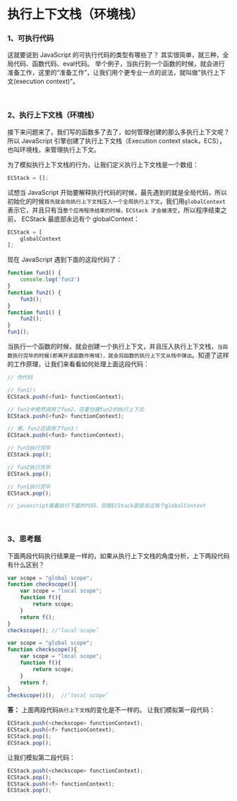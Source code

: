 # 执行上下文栈（环境栈）

### 1、可执行代码
这就要说到 JavaScript 的可执行代码的类型有哪些了？
其实很简单，就三种，全局代码、函数代码、eval代码。
举个例子，当执行到一个函数的时候，就会进行准备工作，这里的“准备工作”，让我们用个更专业一点的说法，就叫做"执行上下文(execution context)"。

<br>

### 2、执行上下文栈（环境栈）

接下来问题来了，我们写的函数多了去了，如何管理创建的那么多执行上下文呢？
所以 JavaScript 引擎创建了执行上下文栈（Execution context stack，ECS），也叫环境栈，来管理执行上下文。

为了模拟执行上下文栈的行为，让我们定义执行上下文栈是一个数组：

```javascript
ECStack = [];
```
试想当 JavaScript 开始要解释执行代码的时候，最先遇到的就是全局代码，所以初始化的时候`首先就会向执行上下文栈压入一个全局执行上下文`，我们用` globalContext `表示它，并且只有当`整个应用程序结束的时候，ECStack 才会被清空`，所以程序结束之前， ECStack 最底部永远有个 globalContext：

```javascript
ECStack = [
    globalContext
];
```
现在 JavaScript 遇到下面的这段代码了：

```javascript
function fun3() {
    console.log('fun3')
}
function fun2() {
    fun3();
}
function fun1() {
    fun2();
}
fun1();
```


当执行一个函数的时候，就会创建一个执行上下文，并且压入执行上下文栈，`当函数执行完毕的时候(即离开该函数作用域)，就会将函数的执行上下文从栈中弹出`。知道了这样的工作原理，让我们来看看如何处理上面这段代码：

```javascript
// 伪代码

// fun1()
ECStack.push(<fun1> functionContext);

// fun1中竟然调用了fun2，还要创建fun2的执行上下文
ECStack.push(<fun2> functionContext);

// 擦，fun2还调用了fun3！
ECStack.push(<fun3> functionContext);

// fun3执行完毕
ECStack.pop();

// fun2执行完毕
ECStack.pop();

// fun1执行完毕
ECStack.pop();

// javascript接着执行下面的代码，但是ECStack底层永远有个globalContext
```

<br>

### 3、思考题
下面两段代码执行结果是一样的，如果从执行上下文栈的角度分析，上下两段代码有什么区别？
```javascript
var scope = "global scope";
function checkscope(){
    var scope = "local scope";
    function f(){
        return scope;
    }
    return f();
}
checkscope(); //‘local scope’
```

```javascript
var scope = "global scope";
function checkscope(){
    var scope = "local scope";
    function f(){
        return scope;
    }
    return f;
}
checkscope()();  //‘local scope’
```
**答：**
上面两段代码`执行上下文栈`的变化是不一样的。
让我们模拟第一段代码：

```javascript
ECStack.push(<checkscope> functionContext);
ECStack.push(<f> functionContext);
ECStack.pop();
ECStack.pop();
```
让我们模拟第二段代码：

```javascript
ECStack.push(<checkscope> functionContext);
ECStack.pop();
ECStack.push(<f> functionContext);
ECStack.pop();
```


